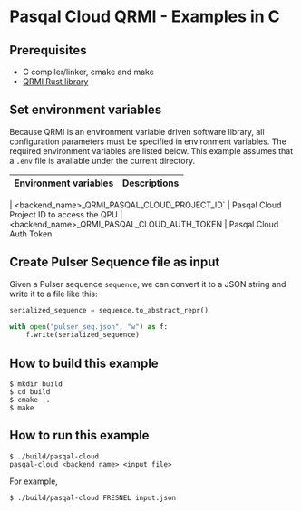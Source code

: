# Pasqal Cloud QRMI - Examples in C

## Prerequisites

* C compiler/linker, cmake and make
* [QRMI Rust library](../../../../README.md)

## Set environment variables

Because QRMI is an environment variable driven software library, all configuration parameters must be specified in environment variables. The required environment variables are listed below. This example assumes that a `.env` file is available under the current directory.


| Environment variables | Descriptions |
| ---- | ---- |

| <backend_name>_QRMI_PASQAL_CLOUD_PROJECT_ID` |  Pasqal Cloud Project ID to access the QPU
| <backend_name>_QRMI_PASQAL_CLOUD_AUTH_TOKEN | Pasqal Cloud Auth Token

## Create Pulser Sequence file as input

Given a Pulser sequence `sequence`, we can convert it to a JSON string and write it to a file like this:

```python
serialized_sequence = sequence.to_abstract_repr()

with open("pulser_seq.json", "w") as f:
    f.write(serialized_sequence)
```

## How to build this example

```shell-session
$ mkdir build
$ cd build
$ cmake ..
$ make
```

## How to run this example
```shell-session
$ ./build/pasqal-cloud
pasqal-cloud <backend_name> <input file>
```
For example,
```shell-session
$ ./build/pasqal-cloud FRESNEL input.json
```
